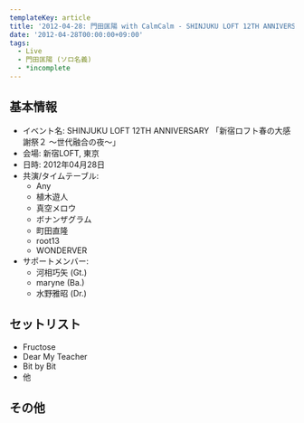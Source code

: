 ```yaml
---
templateKey: article
title: '2012-04-28: 門田匡陽 with CalmCalm - SHINJUKU LOFT 12TH ANNIVERSARY 「新宿ロフト春の大感謝祭２ ～世代融合の夜～」 at 新宿LOFT'
date: '2012-04-28T00:00:00+09:00'
tags:
  - Live
  - 門田匡陽 (ソロ名義)
  - *incomplete
---
```

## 基本情報

* イベント名: SHINJUKU LOFT 12TH ANNIVERSARY 「新宿ロフト春の大感謝祭２ ～世代融合の夜～」
* 会場: 新宿LOFT, 東京
* 日時: 2012年04月28日
* 共演/タイムテーブル:
  * Any
  * 植木遊人
  * 真空メロウ
  * ボナンザグラム
  * 町田直隆
  * root13
  * WONDERVER
* サポートメンバー:
  * 河相巧矢 (Gt.)
  * maryne (Ba.)
  * 水野雅昭 (Dr.)

## セットリスト

* Fructose
* Dear My Teacher
* Bit by Bit
* 他

## その他

